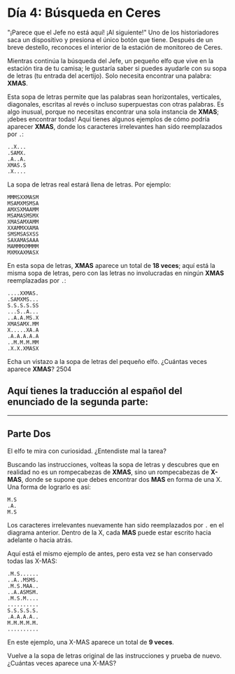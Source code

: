 # Día 4: **Búsqueda en Ceres**

"¡Parece que el Jefe no está aquí! ¡Al siguiente!" Uno de los historiadores saca un dispositivo y presiona el único botón que tiene. Después de un breve destello, reconoces el interior de la estación de monitoreo de Ceres.

Mientras continúa la búsqueda del Jefe, un pequeño elfo que vive en la estación tira de tu camisa; le gustaría saber si puedes ayudarle con su sopa de letras (tu entrada del acertijo). Solo necesita encontrar una palabra: **XMAS**.

Esta sopa de letras permite que las palabras sean horizontales, verticales, diagonales, escritas al revés o incluso superpuestas con otras palabras. Es algo inusual, porque no necesitas encontrar una sola instancia de **XMAS**; ¡debes encontrar todas! Aquí tienes algunos ejemplos de cómo podría aparecer **XMAS**, donde los caracteres irrelevantes han sido reemplazados por `.`:

```
..X...
.SAMX.
.A..A.
XMAS.S
.X....
```

La sopa de letras real estará llena de letras. Por ejemplo:

```
MMMSXXMASM
MSAMXMSMSA
AMXSXMAAMM
MSAMASMSMX
XMASAMXAMM
XXAMMXXAMA
SMSMSASXSS
SAXAMASAAA
MAMMMXMMMM
MXMXAXMASX
```

En esta sopa de letras, **XMAS** aparece un total de **18 veces**; aquí está la misma sopa de letras, pero con las letras no involucradas en ningún **XMAS** reemplazadas por `.`:

```
....XXMAS.
.SAMXMS...
S.S.S.S.SS
...S..A...
..A.A.MS.X
XMASAMX.MM
X.....XA.A
.A.A.A.A.A
..M.M.M.MM
.X.X.XMASX
```

Echa un vistazo a la sopa de letras del pequeño elfo. ¿Cuántas veces aparece **XMAS**? 2504

## Aquí tienes la traducción al español del enunciado de la segunda parte:

---

## Parte Dos

El elfo te mira con curiosidad. ¿Entendiste mal la tarea?

Buscando las instrucciones, volteas la sopa de letras y descubres que en realidad no es un rompecabezas de **XMAS**, sino un rompecabezas de **X-MAS**, donde se supone que debes encontrar dos **MAS** en forma de una X. Una forma de lograrlo es así:

```
M.S
.A.
M.S
```

Los caracteres irrelevantes nuevamente han sido reemplazados por `.` en el diagrama anterior. Dentro de la X, cada **MAS** puede estar escrito hacia adelante o hacia atrás.

Aquí está el mismo ejemplo de antes, pero esta vez se han conservado todas las X-MAS:

```
.M.S......
..A..MSMS.
.M.S.MAA..
..A.ASMSM.
.M.S.M....
..........
S.S.S.S.S.
.A.A.A.A..
M.M.M.M.M.
..........
```

En este ejemplo, una X-MAS aparece un total de **9 veces**.

Vuelve a la sopa de letras original de las instrucciones y prueba de nuevo. ¿Cuántas veces aparece una X-MAS?

